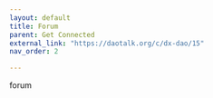 ```yaml
---
layout: default
title: Forum
parent: Get Connected
external_link: "https://daotalk.org/c/dx-dao/15"
nav_order: 2

---
```


forum
